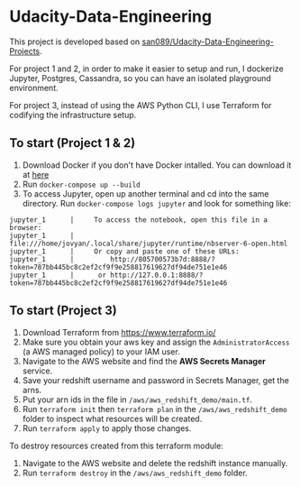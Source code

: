 # Udacity-Data-Engineering

This project is developed based on [san089/Udacity-Data-Engineering-Projects](https://github.com/san089/Udacity-Data-Engineering-Projects). 

For project 1 and 2, in order to make it easier to setup and run, I dockerize Jupyter, Postgres, Cassandra, so you can have an isolated playground environment.

For project 3, instead of using the AWS Python CLI, I use Terraform for codifying the infrastructure setup.

## To start (Project 1 & 2)

1. Download Docker if you don't have Docker intalled. You can download it at [here](https://www.docker.com/products/docker-desktop)
2. Run `docker-compose up --build`
3. To access Jupyter, open up another terminal and cd into the same directory. Run `docker-compose logs jupyter` and look for something like:
```
jupyter_1      |     To access the notebook, open this file in a browser:
jupyter_1      |         file:///home/jovyan/.local/share/jupyter/runtime/nbserver-6-open.html
jupyter_1      |     Or copy and paste one of these URLs:
jupyter_1      |         http://805700573b7d:8888/?token=787bb445bc8c2ef2cf9f9e258817619627df94de751e1e46
jupyter_1      |      or http://127.0.0.1:8888/?token=787bb445bc8c2ef2cf9f9e258817619627df94de751e1e46
```

## To start (Project 3)

1. Download Terraform from https://www.terraform.io/
2. Make sure you obtain your aws key and assign the `AdministratorAccess` (a AWS managed policy) to your IAM user.
3. Navigate to the AWS website and find the **AWS Secrets Manager** service.
4. Save your redshift username and password in Secrets Manager, get the arns.
5. Put your arn ids in the file in `/aws/aws_redshift_demo/main.tf`.
6. Run `terraform init` then `terraform plan` in the `/aws/aws_redshift_demo` folder to inspect what resources will be created.
7. Run `terraform apply` to apply those changes.

To destroy resources created from this terraform module:
1. Navigate to the AWS website and delete the redshift instance manually.
2. Run `terraform destroy` in the `/aws/aws_redshift_demo` folder.